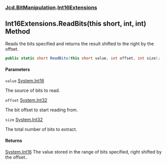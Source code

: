 ### [Jcd.BitManipulation](Jcd.BitManipulation.md 'Jcd.BitManipulation').[Int16Extensions](Jcd.BitManipulation.Int16Extensions.md 'Jcd.BitManipulation.Int16Extensions')

## Int16Extensions.ReadBits(this short, int, int) Method

Reads the bits specified and returns the result shifted to the right by the offset.

```csharp
public static short ReadBits(this short value, int offset, int size);
```

#### Parameters

<a name='Jcd.BitManipulation.Int16Extensions.ReadBits(thisshort,int,int).value'></a>

`value` [System.Int16](https://docs.microsoft.com/en-us/dotnet/api/System.Int16 'System.Int16')

The source of bits to read.

<a name='Jcd.BitManipulation.Int16Extensions.ReadBits(thisshort,int,int).offset'></a>

`offset` [System.Int32](https://docs.microsoft.com/en-us/dotnet/api/System.Int32 'System.Int32')

The bit offset to start reading from.

<a name='Jcd.BitManipulation.Int16Extensions.ReadBits(thisshort,int,int).size'></a>

`size` [System.Int32](https://docs.microsoft.com/en-us/dotnet/api/System.Int32 'System.Int32')

The total number of bits to extract.

#### Returns

[System.Int16](https://docs.microsoft.com/en-us/dotnet/api/System.Int16 'System.Int16')
The value stored in the range of bits specified, right shifted by the offset..